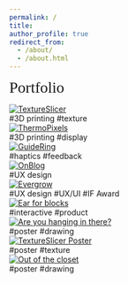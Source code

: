 ```yaml
---
permalink: /
title:
author_profile: true
redirect_from: 
  - /about/
  - /about.html
---
```


<span style="font-family: Chewy; font-size: 2em;">Portfolio</span>
<br>
<div class="container">
  <div class="about-box">
    <a href="https://zosia-hci.github.io/publication/2024-textureslicer">
      <img src="images/textureslicer.png" alt="TextureSlicer">
    </a>
    <div class="centered">#3D printing #texture</div>
  </div>
  <div class="about-box">
    <a href="https://zosia-hci.github.io/publication/2024-thermopixels">
      <img src="images/thermopixels.png" alt="ThermoPixels" >
    </a>
    <div class="centered">#3D printing #display</div>
  </div>
  <div class="about-box">
    <a href="https://zosia-hci.github.io/publication/2022-guidering">
      <img src="images/guidering.GIF" alt="GuideRing">
    </a>
    <div class="centered">#haptics #feedback</div>

  </div>
  <div class="about-box">
    <a href="https://zosia-hci.github.io/portfolio/6-2023-on_blog">
      <img src="images/on_blog_square.png" alt="OnBlog">
    </a>
    <div class="centered">#UX design</div>

  </div>
  <div class="about-box">
    <a href="https://zosia-hci.github.io/portfolio/7-2022-evergrow">
      <img src="images/evergrow_square.png" alt="Evergrow">
    </a> 
    <div class="centered">#UX design #UX/UI #IF Award</div>

  </div>
  <div class="about-box">
    <a href="https://zosia-hci.github.io/portfolio/8-2022-blocks">
      <img src="images/blocks_square.png" alt="Ear for blocks">
    </a> 
    <div class="centered">#interactive #product</div>
  </div>
  <div class="about-box">
    <a href="https://zosia-hci.github.io/portfolio/9-2024-hanging">
      <img src="images/hanging-in-there_square.png" alt="Are you hanging in there?">
    </a> 
    <div class="centered">#poster #drawing</div>
  </div>
  <div class="about-box">
    <a href="https://zosia-hci.github.io/portfolio/4-2024-textureslicer">
      <img src="images/Texture_Slicer_poster.jpg" alt="TextureSlicer Poster">
    </a> 
    <div class="centered">#poster #texture</div>
  </div>
  <div class="about-box">
    <a href="https://zosia-hci.github.io/portfolio/9-2020-closet">
      <img src="images/closet_square.jpg" alt="Out of the closet">
    </a> 
    <div class="centered">#poster #drawing</div>
  </div>
  
</div>
